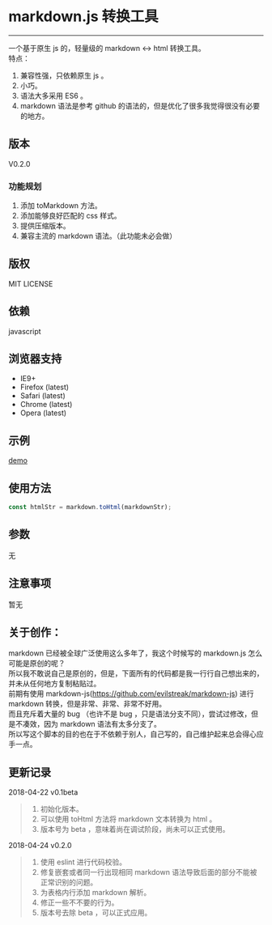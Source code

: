 # markdown.js 转换工具  
---  
一个基于原生 js 的，轻量级的 markdown <-> html 转换工具。    
特点：  
1. 兼容性强，只依赖原生 js 。  
2. 小巧。  
3. 语法大多采用 ES6 。  
4. markdown 语法是参考 github 的语法的，但是优化了很多我觉得很没有必要的地方。  

## 版本  
V0.2.0  

### 功能规划  

1. 添加 toMarkdown 方法。  
2. 添加能够良好匹配的 css 样式。  
3. 提供压缩版本。  
4. 兼容主流的 markdown 语法。（此功能未必会做）  
  
## 版权  
MIT LICENSE  
  
## 依赖  
javascript  
  
## 浏览器支持  

* IE9+  
* Firefox (latest)  
* Safari (latest)  
* Chrome (latest)  
* Opera (latest)  
  
## 示例  
[demo](https://huangjunsen.github.io/markdown.js/demo/demo.html)  
  
## 使用方法  
```javascript  
const htmlStr = markdown.toHtml(markdownStr);  
```  
  
## 参数  
无  
  
## 注意事项  
暂无  
  
## 关于创作：  
markdown 已经被全球广泛使用这么多年了，我这个时候写的 markdown.js 怎么可能是原创的呢？  
所以我不敢说自己是原创的，但是，下面所有的代码都是我一行行自己想出来的，并未从任何地方复制粘贴过。  
前期有使用 markdown-js(https://github.com/evilstreak/markdown-js) 进行 markdown 转换，但是非常、非常、非常不好用。  
而且充斥着大量的 bug （也许不是 bug ，只是语法分支不同），尝试过修改，但是不凑效，因为 markdown 语法有太多分支了。  
所以写这个脚本的目的也在于不依赖于别人，自己写的，自己维护起来总会得心应手一点。  

## 更新记录  
2018-04-22 v0.1beta  
> 1. 初始化版本。  
> 2. 可以使用 toHtml 方法将 markdown 文本转换为 html 。  
> 3. 版本号为 beta ，意味着尚在调试阶段，尚未可以正式使用。  

2018-04-24 v0.2.0  
> 1. 使用 eslint 进行代码校验。  
> 2. 修复嵌套或者同一行出现相同 markdown 语法导致后面的部分不能被正常识别的问题。  
> 3. 为表格内行添加 markdown 解析。  
> 4. 修正一些不不要的行为。  
> 5. 版本号去除 beta ，可以正式应用。  
